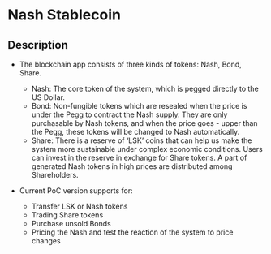 # Nash Stablecoin

## Description

- The blockchain app consists of three kinds of tokens: Nash, Bond, Share.
  - Nash: The core token of the system, which is pegged directly to the US Dollar.
  - Bond: Non-fungible tokens which are resealed when the price is under the Pegg to contract the Nash supply. They are only purchasable by Nash tokens, and when the price goes     - upper than the Pegg, these tokens will be changed to Nash automatically. 
  - Share: There is a reserve of ‘LSK’ coins that can help us make the system more sustainable under complex economic conditions. Users can invest in the reserve in exchange for Share tokens. A part of generated Nash tokens in high prices are distributed among Shareholders.

- Current PoC version supports for:
  - Transfer LSK or Nash tokens
  - Trading Share tokens
  - Purchase unsold Bonds
  - Pricing the Nash and test the reaction of the system to price changes



